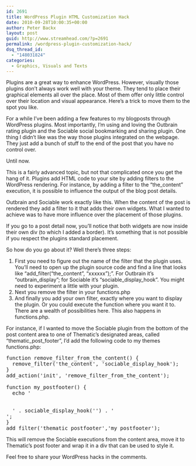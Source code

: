 ```yaml
---
id: 2691
title: WordPress Plugin HTML Customization Hack
date: 2010-09-28T10:00:35+00:00
author: Peter Backx
layout: post
guid: http://www.streamhead.com/?p=2691
permalink: /wordpress-plugin-customization-hack/
dsq_thread_id:
  - "148031824"
categories:
  - Graphics, Visuals and Texts
---
```

Plugins are a great way to enhance WordPress. However, visually those plugins don&#8217;t always work well with your theme. They tend to place their graphical elements all over the place. Most of them offer only little control over their location and visual appearance. Here&#8217;s a trick to move them to the spot you like.

<!--more-->For a while I&#8217;ve been adding a few features to my blogposts through WordPress plugins. Most importantly, I&#8217;m using and loving the Outbrain rating plugin and the Sociable social bookmarking and sharing plugin. One thing I didn&#8217;t like was the way those plugins integrated on the webpage. They just add a bunch of stuff to the end of the post that you have no control over.

Until now.

This is a fairly advanced topic, but not that complicated once you get the hang of it. Plugins add HTML code to your site by adding filters to the WordPress rendering. For instance, by adding a filter to the &#8220;the_content&#8221; execution, it is possible to influence the output of the blog post details.

Outbrain and Sociable work exactly like this. When the content of the post is rendered they add a filter to it that adds their own widgets. What I wanted to achieve was to have more influence over the placement of those plugins.

If you go to a post detail now, you&#8217;ll notice that both widgets are now inside their own div (to which I added a border). It&#8217;s something that is not possible if you respect the plugins standard placement.

So how do you go about it? Well there&#8217;s three steps:

  1. First you need to figure out the name of the filter that the plugin uses. You&#8217;ll need to open up the plugin source code and find a line that looks like &#8220;add\_filter(&#8220;the\_content&#8221;, &#8220;xxxxxx&#8221;);&#8221;. For Outbrain it&#8217;s &#8220;outbrain\_display&#8221;; for Sociable it&#8217;s &#8220;sociable\_display_hook&#8221;. You might need to experiment a little with your plugin.
  2. Next you remove the filter in your functions.php
  3. And finally you add your own filter, exactly where you want to display the plugin. Or you could execute the function where you want it to. There are a wealth of possibilities here. This also happens in functions.php.

For instance, if I wanted to move the Sociable plugin from the bottom of the post content area to one of Thematic&#8217;s designated areas, called &#8220;thematic\_post\_footer&#8221;, I&#8217;d add the following code to my themes functions.php:

<pre lang="php">function remove_filter_from_the_content() {
  remove_filter('the_content', 'sociable_display_hook');
}
add_action('init', 'remove_filter_from_the_content');

function my_postfooter() {
  echo '

<div id="social_footer">
  ' . sociable_display_hook('') . '
</div>';
}	
add_filter('thematic_postfooter','my_postfooter');
</pre>

This will remove the Sociable executions from the content area, move it to Thematic&#8217;s post footer and wrap it in a div that can be used to style it.

Feel free to share your WordPress hacks in the comments.

<!-- AddThis Advanced Settings generic via filter on the_content -->

<!-- AddThis Share Buttons generic via filter on the_content -->